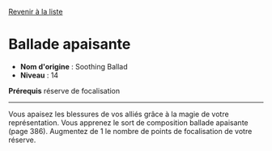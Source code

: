 [Revenir à la liste](list.md)

# Ballade apaisante

 * **Nom d'origine** : Soothing Ballad
 * **Niveau** : 14


<p><strong>Prérequis</strong> réserve de focalisation</p>
<hr>
<p>Vous apaisez les blessures de vos alliés grâce à la magie de votre représentation. Vous apprenez le sort de composition ballade apaisante (page 386). Augmentez de 1 le nombre de points de focalisation de votre réserve.</p>